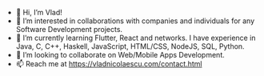 - 👋 Hi, I’m Vlad!
- 👀 I’m interested in collaborations with companies and individuals for any Software Development projects.
- 🌱 I’m currently learning Flutter, React and networks. I have experience in Java, C, C++, Haskell, JavaScript, HTML/CSS, NodeJS, SQL, Python.
- 💞️ I’m looking to collaborate on Web/Mobile Apps Development.
- 📫 Reach me at https://vladnicolaescu.com/contact.html

<!---
vladioannicolaescu/vladioannicolaescu is a ✨ special ✨ repository because its `README.md` (this file) appears on your GitHub profile.
You can click the Preview link to take a look at your changes.
--->
